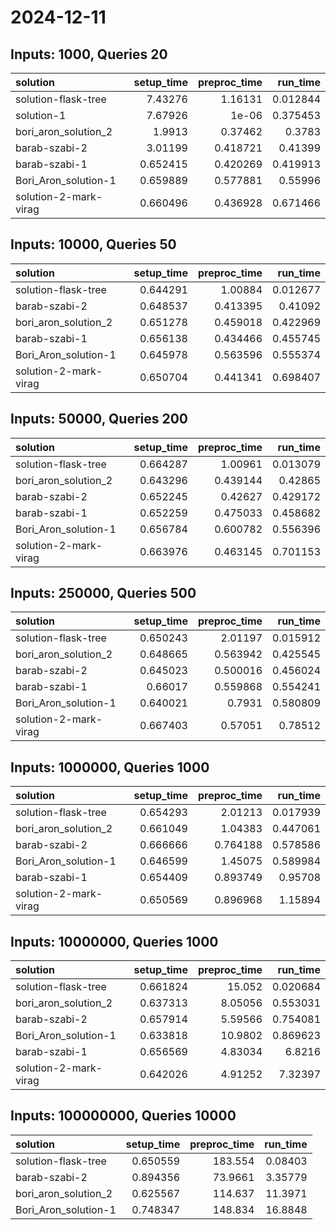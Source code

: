# 2024-12-11

## Inputs: 1000, Queries 20

| solution              |   setup_time |   preproc_time |   run_time |
|:----------------------|-------------:|---------------:|-----------:|
| solution-flask-tree   |     7.43276  |       1.16131  |   0.012844 |
| solution-1            |     7.67926  |       1e-06    |   0.375453 |
| bori_aron_solution_2  |     1.9913   |       0.37462  |   0.3783   |
| barab-szabi-2         |     3.01199  |       0.418721 |   0.41399  |
| barab-szabi-1         |     0.652415 |       0.420269 |   0.419913 |
| Bori_Aron_solution-1  |     0.659889 |       0.577881 |   0.55996  |
| solution-2-mark-virag |     0.660496 |       0.436928 |   0.671466 |

## Inputs: 10000, Queries 50

| solution              |   setup_time |   preproc_time |   run_time |
|:----------------------|-------------:|---------------:|-----------:|
| solution-flask-tree   |     0.644291 |       1.00884  |   0.012677 |
| barab-szabi-2         |     0.648537 |       0.413395 |   0.41092  |
| bori_aron_solution_2  |     0.651278 |       0.459018 |   0.422969 |
| barab-szabi-1         |     0.656138 |       0.434466 |   0.455745 |
| Bori_Aron_solution-1  |     0.645978 |       0.563596 |   0.555374 |
| solution-2-mark-virag |     0.650704 |       0.441341 |   0.698407 |

## Inputs: 50000, Queries 200

| solution              |   setup_time |   preproc_time |   run_time |
|:----------------------|-------------:|---------------:|-----------:|
| solution-flask-tree   |     0.664287 |       1.00961  |   0.013079 |
| bori_aron_solution_2  |     0.643296 |       0.439144 |   0.42865  |
| barab-szabi-2         |     0.652245 |       0.42627  |   0.429172 |
| barab-szabi-1         |     0.652259 |       0.475033 |   0.458682 |
| Bori_Aron_solution-1  |     0.656784 |       0.600782 |   0.556396 |
| solution-2-mark-virag |     0.663976 |       0.463145 |   0.701153 |

## Inputs: 250000, Queries 500

| solution              |   setup_time |   preproc_time |   run_time |
|:----------------------|-------------:|---------------:|-----------:|
| solution-flask-tree   |     0.650243 |       2.01197  |   0.015912 |
| bori_aron_solution_2  |     0.648665 |       0.563942 |   0.425545 |
| barab-szabi-2         |     0.645023 |       0.500016 |   0.456024 |
| barab-szabi-1         |     0.66017  |       0.559868 |   0.554241 |
| Bori_Aron_solution-1  |     0.640021 |       0.7931   |   0.580809 |
| solution-2-mark-virag |     0.667403 |       0.57051  |   0.78512  |

## Inputs: 1000000, Queries 1000

| solution              |   setup_time |   preproc_time |   run_time |
|:----------------------|-------------:|---------------:|-----------:|
| solution-flask-tree   |     0.654293 |       2.01213  |   0.017939 |
| bori_aron_solution_2  |     0.661049 |       1.04383  |   0.447061 |
| barab-szabi-2         |     0.666666 |       0.764188 |   0.578586 |
| Bori_Aron_solution-1  |     0.646599 |       1.45075  |   0.589984 |
| barab-szabi-1         |     0.654409 |       0.893749 |   0.95708  |
| solution-2-mark-virag |     0.650569 |       0.896968 |   1.15894  |

## Inputs: 10000000, Queries 1000

| solution              |   setup_time |   preproc_time |   run_time |
|:----------------------|-------------:|---------------:|-----------:|
| solution-flask-tree   |     0.661824 |       15.052   |   0.020684 |
| bori_aron_solution_2  |     0.637313 |        8.05056 |   0.553031 |
| barab-szabi-2         |     0.657914 |        5.59566 |   0.754081 |
| Bori_Aron_solution-1  |     0.633818 |       10.9802  |   0.869623 |
| barab-szabi-1         |     0.656569 |        4.83034 |   6.8216   |
| solution-2-mark-virag |     0.642026 |        4.91252 |   7.32397  |

## Inputs: 100000000, Queries 10000

| solution             |   setup_time |   preproc_time |   run_time |
|:---------------------|-------------:|---------------:|-----------:|
| solution-flask-tree  |     0.650559 |       183.554  |    0.08403 |
| barab-szabi-2        |     0.894356 |        73.9661 |    3.35779 |
| bori_aron_solution_2 |     0.625567 |       114.637  |   11.3971  |
| Bori_Aron_solution-1 |     0.748347 |       148.834  |   16.8848  |
